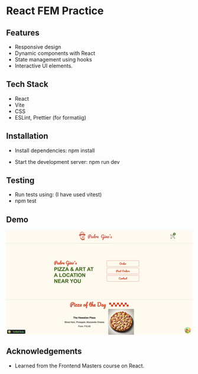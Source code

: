 # React FEM Practice

## Features

- Responsive design
- Dynamic components with React
- State management using hooks
- Interactive UI elements.

## Tech Stack

- React
- Vite
- CSS 
- ESLint, Prettier (for formatiig)
  

## Installation

- Install dependencies:
   npm install

- Start the development server:
   npm run dev


## Testing

- Run tests using: (I have used vitest)
- npm test

## Demo

[![Watch the demo video](PADRE-GINOS.png)](React_FEM_Demo.mov)




## Acknowledgements

- Learned from the Frontend Masters course on React.

